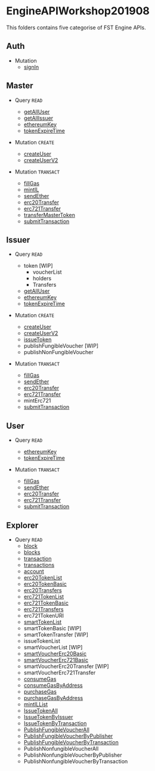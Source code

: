 # EngineAPIWorkshop201908
This folders contains five categorise of FST Engine APIs.

## Auth
- Mutation
  - [signIn](/Workshop/Auth/signIn.md)

## Master
- Query `READ`
  - [getAllUser](/Workshop/getAllUser.md)
  - [getAllIssuer](/Workshop/getAllIssuer.md)
  - [ethereumKey](/Workshop/ethereumKey.md)
  - [tokenExpireTime](/Workshop/tokenExpireTime.md)

- Mutation `CREATE`
  - [createUser](/Workshop/createUser.md)
  - [createUserV2](/Workshop/createUserV2.md)

- Mutation `TRANSACT`
  - [fillGas](/Workshop/fillGas.md)
  - [mintIL](/Workshop/mintIL.md)
  - [sendEther](/Workshop/sendEther.md)
  - [erc20Transfer](/Workshop/erc20Transfer.md)
  - [erc721Transfer](/Workshop/erc721Transfer.md)
  - [transferMasterToken](/Workshop/transferMasterToken.md)
  - [submitTransaction](/Workshop/submitTransaction.md)


## Issuer
- Query `READ`
  - token [WIP]
    - voucherList
    - holders
    - Transfers
  - [getAllUser](/Workshop/getAllUser.md)
  - [ethereumKey](/Workshop/ethereumKey.md)
  - [tokenExpireTime](/Workshop/tokenExpireTime.md)

- Mutation `CREATE`
  - [createUser](/Workshop/createUser.md)
  - [createUserV2](/Workshop/createUserV2.md)
  - [issueToken](/Workshop/issueToken.md)
  - publishFungibleVoucher [WIP]
  - publishNonFungibleVoucher

- Mutation `TRANSACT`
  - [fillGas](/Workshop/fillGas.md)
  - [sendEther](/Workshop/sendEther.md)
  - [erc20Transfer](/Workshop/erc20Transfer.md)
  - [erc721Transfer](/Workshop/erc721Transfer.md)
  - mintErc721
  - [submitTransaction](/Workshop/submitTransaction.md)


## User
- Query `READ`
  - [ethereumKey](/Workshop/ethereumKey.md)
  - [tokenExpireTime](/Workshop/tokenExpireTime.md)

- Mutation `TRANSACT`
  - [fillGas](/Workshop/fillGas.md)
  - [sendEther](/Workshop/sendEther.md)
  - [erc20Transfer](/Workshop/erc20Transfer.md)
  - [erc721Transfer](/Workshop/erc721Transfer.md)
  - [submitTransaction](/Workshop/submitTransaction.md)


## Explorer
- Query `READ`
  - [block](/Workshop/Explorer/block.md)
  - [blocks](/Workshop/Explorer/blocks.md)
  - [transaction](/Workshop/Explorer/transaction.md)
  - [transactions](/Workshop/Explorer/transactions.md)
  - [account](/Workshop/Explorer/account.md)
  - [erc20TokenList](/Workshop/Explorer/erc20TokenList.md)
  - [erc20TokenBasic](/Workshop/Explorer/erc20TokenBasic.md)
  - [erc20Transfers](/Workshop/Explorer/erc20Transfers.md)
  - [erc721TokenList](/Workshop/Explorer/erc721TokenList.md)
  - [erc721TokenBasic](/Workshop/Explorer/erc721TokenBasic.md)
  - [erc721Transfers](/Workshop/Explorer/erc721Transfers.md)
  - erc721TokenURI
  - [smartTokenList](/Workshop/Explorer/smartTokenList.md)
  - smartTokenBasic [WIP]
  - smartTokenTransfer [WIP]
  - issueTokenList
  - smartVoucherList [WIP]
  - [smartVoucherErc20Basic](/Workshop/Explorer/smartVoucherErc20Basic.md)
  - [smartVoucherErc721Basic](/Workshop/Explorer/smartVoucherErc721Basic.md)
  - smartVoucherErc20Transfer [WIP]
  - smartVoucherErc721Transfer
  - [consumeGas](/Workshop/Explorer/consumeGas.md)
  - [consumeGasByAddress](/Workshop/Explorer/consumeGasByAddress.md)
  - [purchaseGas](/Workshop/Explorer/purchaseGas.md)
  - [purchaseGasByAddress](/Workshop/Explorer/purchaseGasByAddress.md)
  - [mintILList](/Workshop/Explorer/mintILList.md)
  - [IssueTokenAll](/Workshop/Explorer/IssueTokenAll.md)
  - [IssueTokenByIssuer](/Workshop/Explorer/IssueTokenByIssuer.md)
  - [IssueTokenByTransaction](/Workshop/Explorer/IssueTokenByTransaction.md)
  - [PublishFungibleVoucherAll](/Workshop/Explorer/PublishFungibleVoucherAll.md)
  - [PublishFungibleVoucherByPublisher](/Workshop/Explorer/PublishFungibleVoucherByPublisher.md)
  - [PublishFungibleVoucherByTransaction](/Workshop/Explorer/PublishFungibleVoucherByTransaction.md)
  - PublishNonfungibleVoucherAll
  - PublishNonfungibleVoucherByPublisher
  - PublishNonfungibleVoucherByTransaction

